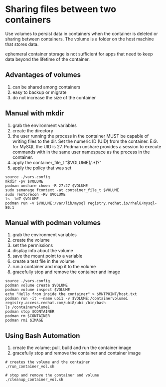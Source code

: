 # Sharing files between two containers

Use volumes to persist data in containers when the container is deleted or sharing between containers. The volume is a folder on the host machine that stores data.

ephemeral container storage is not sufficient for apps that need to keep data beyond the lifetime of the container.

## Advantages of volumes
1. can be shared among containers
1. easy to backup or migrate
1. do not increase the size of the container

## Manual with mkdir
1. grab the environment variables
1. create the directory
1. the user running the process in the container MUST be capable of writing files to the dir. Set the numeric ID (UID) from the container. E.G. for MySQL the UID is 27. Podman unshare provides a session to execute commands with in the same user namespace as the process in the container.
1.  apply the container_file_t "$VOLUME(/.*)?"
1.  apply the policy that was set

```
source ./vars.config
mkdir -pv $VOLUME
podman unshare chown -R 27:27 $VOLUME
sudo semanage fcontext -at container_file_t $VOLUME
sudo restorecon -Rv $VOLUME
ls -ldZ $VOLUME
podman run -v $VOLUME:/var/lib/mysql registry.redhat.io/rhel8/mysql-80:1
```

## Manual with podman volumes
1. grab the environment variables
1. create the volume
1. set the permissions
1. display info about the volume
1. save the mount point to a variable
1. create a test file in the volume
1. run a container and map it to the volume
1. gracefully stop and remove the container and image
```
source ./vars.config
podman volume create $VOLUME
podman volume inspect $VOLUME
echo "Hello from inside the container" > $MNTPOINT/host.txt
podman run -it --name ubi1 -v $VOLUME:/containervolume1 registry.access.redhat.com/ubi8/ubi /bin/bash
ls /containervolume1
podman stop $CONTAINER
podman rm $CONTAINER
podman rmi $IMAGE
```

## Using Bash Automation
1. create the volume; pull, build and run the container image
1. gracefully stop and remove the container and container image
```
# creates the volume and the container
./run_container_vol.sh

# stop and remove the container and volume
./cleanup_container_vol.sh
```
